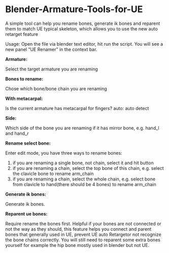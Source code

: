 # Blender-Armature-Tools-for-UE
A simple tool can help you rename bones, generate ik bones and reparent them to match UE typical skeleton, which allows you to use the new auto retarget feature

Usage:
Open the file via blender text editor, hit run the script.
You will see a new panel "UE Renamer" in the context bar.


**Armature:**

  Select the target armature you are renaming


**Bones to rename:**

  Chose which bone/bone chain you are renaming


**With metacarpal:**

  Is the current armature has metacarpal for fingers?
  auto: auto detect


**Side:**

  Which side of the bone you are renaming if it has mirror bone, e.g. hand_l and hand_r


**Rename select bone:**

  Enter edit mode, you have three ways to rename bones:
  1. if you are renaming a single bone, not chain, select it and hit button
  2. if you are renaming a chain, select the top bone of this chain, e.g. select the clavicle bone to rename arm_chain
  3. if you are renaming a chain, select the whole chain, e.g. select bone from clavicle to hand(there should be 4 bones) to rename arm_chain


**Generate ik bones:**

  Generate ik bones.


**Reparent ue bones:**

  Require rename the bones first.
  Helpful if your bones are not connected or not the way as they should, 
  this feature helps you connect and parent bones that generally used in UE, prevent UE auto Retargetor not recognize the bone chains correctly.
  You will still need to reparent some extra bones yourself for example the hip bone mostly used in blender but not UE.
